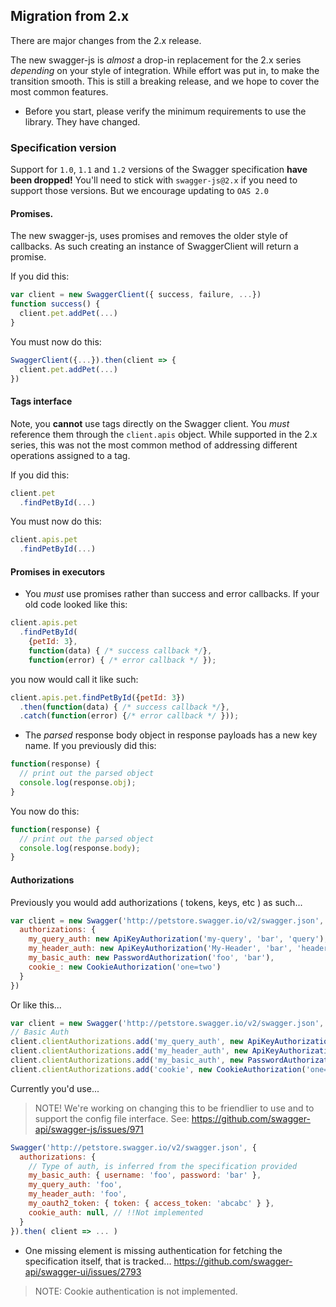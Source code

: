 Migration from 2.x
------------------

There are major changes from the 2.x release.

The new swagger-js is _almost_ a drop-in replacement for the 2.x series _depending_ on your style of integration.
While effort was put in, to make the transition smooth. This is still a breaking release, and we hope to cover the most common features.

* Before you start, please verify the minimum requirements to use the library.  They have changed.

### Specification version
Support for `1.0`, `1.1` and `1.2` versions of the Swagger specification **have been dropped!**
You'll need to stick with `swagger-js@2.x` if you need to support those versions. 
But we encourage updating to `OAS 2.0`

#### Promises.
The new swagger-js, uses promises and removes the older style of callbacks.
As such creating an instance of SwaggerClient will return a promise.

If you did this:

```js
var client = new SwaggerClient({ success, failure, ...})
function success() {
  client.pet.addPet(...) 
}
```

You must now do this:

```js
SwaggerClient({...}).then(client => {
  client.pet.addPet(...) 
})
```

#### Tags interface
Note, you **cannot** use tags directly on the Swagger client.  You _must_ reference them through the `client.apis` object.  While supported in the 2.x series, this was not the most common method of addressing different operations assigned to a tag.


If you did this:

```js
client.pet
  .findPetById(...)
```

You must now do this:

```js
client.apis.pet 
  .findPetById(...)
```

#### Promises in executors
* You _must_ use promises rather than success and error callbacks.  If your old code looked like this:

```js
client.apis.pet
  .findPetById(
    {petId: 3},
    function(data) { /* success callback */},
    function(error) { /* error callback */ });
```

you now would call it like such:

```js
client.apis.pet.findPetById({petId: 3})
  .then(function(data) { /* success callback */},
  .catch(function(error) {/* error callback */ }));
```

* The _parsed_ response body object in response payloads has a new key name.  If you previously did this:

```js
function(response) {
  // print out the parsed object
  console.log(response.obj);
}
```

You now do this:

```js
function(response) {
  // print out the parsed object
  console.log(response.body);
}
```

#### Authorizations

Previously you would add authorizations ( tokens, keys, etc ) as such...
```js
var client = new Swagger('http://petstore.swagger.io/v2/swagger.json', {
  authorizations: {
    my_query_auth: new ApiKeyAuthorization('my-query', 'bar', 'query'),
    my_header_auth: new ApiKeyAuthorization('My-Header', 'bar', 'header'),
    my_basic_auth: new PasswordAuthorization('foo', 'bar'),
    cookie_: new CookieAuthorization('one=two')
  }
})
```

Or like this...
```js
var client = new Swagger('http://petstore.swagger.io/v2/swagger.json', ...)
// Basic Auth
client.clientAuthorizations.add('my_query_auth', new ApiKeyAuthorization('my-query', 'bar', 'query'))
client.clientAuthorizations.add('my_header_auth', new ApiKeyAuthorization('My-Header', 'bar', 'header'))
client.clientAuthorizations.add('my_basic_auth', new PasswordAuthorization('foo', 'bar'))
client.clientAuthorizations.add('cookie', new CookieAuthorization('one=two'))
```

Currently you'd use...
> NOTE! We're working on changing this to be friendlier to use and to support the config file interface.
> See: https://github.com/swagger-api/swagger-js/issues/971

```javascript
Swagger('http://petstore.swagger.io/v2/swagger.json', {
  authorizations: {
    // Type of auth, is inferred from the specification provided 
    my_basic_auth: { username: 'foo', password: 'bar' },
    my_query_auth: 'foo', 
    my_header_auth: 'foo', 
    my_oauth2_token: { token: { access_token: 'abcabc' } },
    cookie_auth: null, // !!Not implemented
  }
}).then( client => ... )
```

- One missing element is missing authentication for fetching the specification itself, that is tracked...
https://github.com/swagger-api/swagger-ui/issues/2793


> NOTE: Cookie authentication is not implemented. 

